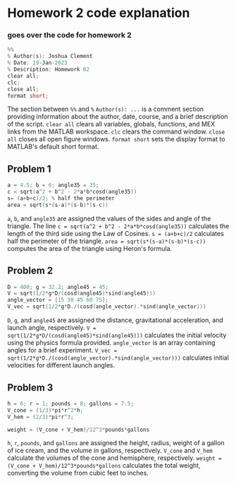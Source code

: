 # Homework 2 code explanation
### goes over the code for homework 2
```cpp
%% 
% Author(s): Joshua Clement
% Date: 19-Jan-2023
% Description: Homework 02
clear all;   
clc;          
close all;    
format short; 
```
The section between ```%%``` and ```%``` ``Author(s): ...`` is a comment section providing information about the author, date, course, and a brief description of the script.
```clear all``` clears all variables, globals, functions, and MEX links from the MATLAB workspace.
```clc``` clears the command window.
```close all``` closes all open figure windows.
```format short``` sets the display format to MATLAB's default short format.
## Problem 1
```cpp
a = 4.5; b = 6; angle35 = 35;
c = sqrt(a^2 + b^2 - 2*a*b*cosd(angle35))
s= (a+b+c)/2; % half the perimeter
area = sqrt(s*(s-a)*(s-b)*(s-c)) 
```
```a```, ```b```, and ```angle35``` are assigned the values of the sides and angle of the triangle.
The line ```c = sqrt(a^2 + b^2 - 2*a*b*cosd(angle35))``` calculates the length of the third side using the Law of Cosines.
```s = (a+b+c)/2``` calculates half the perimeter of the triangle.
```area = sqrt(s*(s-a)*(s-b)*(s-c))``` computes the area of the triangle using Heron's formula.
## Problem 2
```cpp
D = 400; g = 32.2; angle45 = 45; 
V = sqrt(1/2*g*D/(cosd(angle45)*sind(angle45)))
angle_vector = [15 30 45 60 75];
V_vec = sqrt(1/2*g*D./(cosd(angle_vector).*sind(angle_vector)))
```
```D```, ```g```, and ```angle45``` are assigned the distance, gravitational acceleration, and launch angle, respectively.
```V = sqrt(1/2*g*D/(cosd(angle45)*sind(angle45)))``` calculates the initial velocity using the physics formula provided.
```angle_vector``` is an array containing angles for a brief experiment.
```V_vec = sqrt(1/2*g*D./(cosd(angle_vector).*sind(angle_vector)))``` calculates initial velocities for different launch angles.
## Problem 3
```cpp
h = 6; r = 1; pounds = 8; gallons = 7.5;
V_cone = (1/3)*pi*r^2*h; 
V_hem = (2/3)*pi*r^3;   

weight = (V_cone + V_hem)/12^3*pounds*gallons 
```
```h```, ```r```, ```pounds```, and ```gallons``` are assigned the height, radius, weight of a gallon of ice cream, and the volume in gallons, respectively.
```V_cone``` and ```V_hem``` calculate the volumes of the cone and hemisphere, respectively.
```weight = (V_cone + V_hem)/12^3*pounds*gallons``` calculates the total weight, converting the volume from cubic feet to inches.
